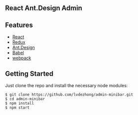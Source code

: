 ## React Ant.Design Admin

## Features

- [React](https://facebook.github.io/react/)
- [Redux](https://github.com/reactjs/redux)
- [Ant.Design](http://ant.design/)
- [Babel](https://babeljs.io/)
- [webpack](https://webpack.github.io/)

## Getting Started

Just clone the repo and install the necessary node modules:

```shell
$ git clone https://github.com/lvdezhong/admin-minibar.git
$ cd admin-minibar
$ npm install
$ npm start
```
